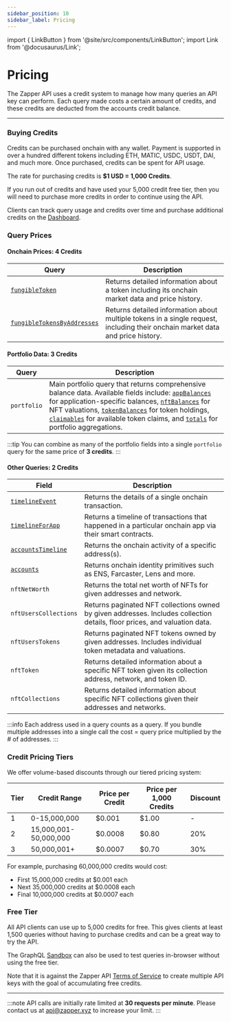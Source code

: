 ```yaml
---
sidebar_position: 10
sidebar_label: Pricing
---
```


import { LinkButton } from '@site/src/components/LinkButton';
import Link from '@docusaurus/Link';

# Pricing

The Zapper API uses a credit system to manage how many queries an API key can perform. Each query made costs a certain amount of credits, and these credits are deducted from the accounts credit balance.

---

### Buying Credits

Credits can be purchased onchain with any wallet. Payment is supported in over a hundred different tokens including ETH, MATIC, USDC, USDT, DAI, and much more. Once purchased, credits can be spent for API usage. 

The rate for purchasing credits is **$1 USD = 1,000 Credits**.


If you run out of credits and have used your 5,000 credit free tier, then you will need to purchase more credits in order to continue using the API.

Clients can track query usage and credits over time and purchase additional credits on the [Dashboard](/dashboard).

### Query Prices

#### Onchain Prices: 4 Credits

| Query | Description |
| ----------- | ----------- |
| [`fungibleToken`](/docs/api/endpoints/onchain-prices#fungibletoken)  | Returns detailed information about a token including its onchain market data and price history.|
| [`fungibleTokensByAddresses`](/docs/api/endpoints/onchain-prices#fungibletokensbyaddresses)  | Returns detailed information about multiple tokens in a single request, including their onchain market data and price history.|


#### Portfolio Data: 3 Credits


| Query | Description |
| ----------- | ----------- |
| `portfolio` | Main portfolio query that returns comprehensive balance data. Available fields include: [`appBalances`](/docs/api/endpoints/portfolio/app-balances) for application-specific balances, [`nftBalances`](/docs/api/endpoints/portfolio/nft-balances) for NFT valuations, [`tokenBalances`](/docs/api/endpoints/portfolio/token-balances) for token holdings, [`claimables`](/docs/api/endpoints/portfolio/claimables) for available token claims, and [`totals`](/docs/api/endpoints/portfolio/portfolio-totals) for portfolio aggregations. |

:::tip
You can combine as many of the portfolio fields into a single `portfolio` query for the same price of **3 credits**.
:::

#### Other Queries: 2 Credits

| Field | Description |
| ----------- | ----------- |
| [`timelineEvent`](/docs/api/endpoints/human-readable-transactions/timeline-event)  | Returns the details of a single onchain transaction. |
| [`timelineForApp`](/docs/api/endpoints/human-readable-transactions/app-timelines) | Returns a timeline of transactions that happened in a particular onchain app via their smart contracts. |
| [`accountsTimeline`](/docs/api/endpoints/human-readable-transactions/account-timelines) | Returns the onchain activity of a specific address(s).|
| [`accounts`](/docs/api/endpoints/onchain-identity#accounts) | Returns onchain identity primitives such as ENS, Farcaster, Lens and more. |
| `nftNetWorth` | Returns the total net worth of NFTs for given addresses and network. |
| `nftUsersCollections` | Returns paginated NFT collections owned by given addresses. Includes collection details, floor prices, and valuation data. |
| `nftUsersTokens` | Returns paginated NFT tokens owned by given addresses. Includes individual token metadata and valuations. |
| `nftToken` | Returns detailed information about a specific NFT token given its collection address, network, and token ID. |
| `nftCollections` | Returns detailed information about specific NFT collections given their addresses and networks. |


:::info
Each address used in a query counts as a query. If you bundle multiple addresses into a single call the cost = query price multiplied by the # of addresses.
:::

### Credit Pricing Tiers

We offer volume-based discounts through our tiered pricing system:

| Tier | Credit Range | Price per Credit | Price per 1,000 Credits | Discount |
|------|--------------|------------------|------------------------|----------|
| 1 | 0-15,000,000 | $0.001 | $1.00 | - |
| 2 | 15,000,001-50,000,000 | $0.0008 | $0.80 | 20% |
| 3 | 50,000,001+ | $0.0007 | $0.70 | 30% |

For example, purchasing 60,000,000 credits would cost:
- First 15,000,000 credits at $0.001 each
- Next 35,000,000 credits at $0.0008 each
- Final 10,000,000 credits at $0.0007 each

### Free Tier

All API clients can use up to 5,000 credits for free. This gives clients at least 1,500 queries without having to purchase credits and can be a great way to try the API.

The GraphQL [Sandbox](/docs/api/sandbox) can also be used to test queries in-browser without using the free tier.


Note that it is against the Zapper API [Terms of Service](https://zapper.xyz/docs/api-terms-of-use.pdf) to create multiple API keys with the goal of accumulating free credits.


<LinkButton href="/dashboard" type="primary" buttonCopy="Get Started" />

---

:::note
API calls are initially rate limited at **30 requests per minute**. Please contact us at api@zapper.xyz to increase your limit.
:::